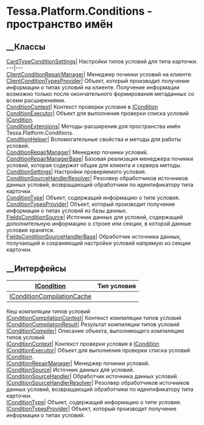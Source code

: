 # Tessa.Platform.Conditions - пространство имён
## __Классы
[CardTypeConditionSettings](T_Tessa_Platform_Conditions_CardTypeConditionSettings.htm)|
Настройки типов условий для типа карточки.  
---|---  
[ClientConditionRepairManager](T_Tessa_Platform_Conditions_ClientConditionRepairManager.htm)|
Менеджер починки условий на клиенте.  
[ClientConditionTypesProvider](T_Tessa_Platform_Conditions_ClientConditionTypesProvider.htm)|
Объект, который производит получение информации о типах условий на клиенте.
Получение информации возможно только после окончательного формирования
метаданных со всеми расширениями.  
[ConditionContext](T_Tessa_Platform_Conditions_ConditionContext.htm)|
Контекст проверки условия в
[ICondition](T_Tessa_Platform_Conditions_ICondition.htm)  
[ConditionExecutor](T_Tessa_Platform_Conditions_ConditionExecutor.htm)|
Объект для выполнения проверки списка условий
[ICondition](T_Tessa_Platform_Conditions_ICondition.htm).  
[ConditionExtensions](T_Tessa_Platform_Conditions_ConditionExtensions.htm)|
Методы-расширения для пространства имён Tessa.Platform.Conditions.  
[ConditionHelper](T_Tessa_Platform_Conditions_ConditionHelper.htm)|
Вспомогательные свойства и методы для работы условий.  
[ConditionRepairManager](T_Tessa_Platform_Conditions_ConditionRepairManager.htm)|
Менеджер починки условий.  
[ConditionRepairManagerBase](T_Tessa_Platform_Conditions_ConditionRepairManagerBase.htm)|
Базовая реализация менеджера починки условий, которая содержит общие для
клиента и сервера методы.  
[ConditionSettings](T_Tessa_Platform_Conditions_ConditionSettings.htm)|
Настройки проверяемого условия.  
[ConditionSourceHandlerResolver](T_Tessa_Platform_Conditions_ConditionSourceHandlerResolver.htm)|
Резолвер обработчиков источников данных условий, возвращающий обработчики по
идентификатору типа карточки.  
[ConditionType](T_Tessa_Platform_Conditions_ConditionType.htm)|  Объект,
содержащий информацию о типе условия.  
[ConditionTypesProvider](T_Tessa_Platform_Conditions_ConditionTypesProvider.htm)|
Объект, который производит получение информации о типах условий из базы
данных.  
[FieldsConditionSource](T_Tessa_Platform_Conditions_FieldsConditionSource.htm)|
Источник данных для условий, содержащий дополнительную информацию о строке или
секции, в которой данные условия хранятся.  
[FieldsConditionSourceHandlerBase](T_Tessa_Platform_Conditions_FieldsConditionSourceHandlerBase.htm)|
Обработчик источника данных, получающий и сохраняющий настройки условий
напрямую из секции карточки.  
## __Интерфейсы
[ICondition](T_Tessa_Platform_Conditions_ICondition.htm)|  Тип условия  
---|---  
[IConditionCompilationCache](T_Tessa_Platform_Conditions_IConditionCompilationCache.htm)|
Кеш компиляции типов условий  
[IConditionCompilationContext](T_Tessa_Platform_Conditions_IConditionCompilationContext.htm)|
Контекст компиляции типов условий  
[IConditionCompilationResult](T_Tessa_Platform_Conditions_IConditionCompilationResult.htm)|
Результат компиляции типов условий  
[IConditionCompiler](T_Tessa_Platform_Conditions_IConditionCompiler.htm)|
Описание объекта, выполняющего компиляцию типов условий  
[IConditionContext](T_Tessa_Platform_Conditions_IConditionContext.htm)|
Контекст проверки условия в
[ICondition](T_Tessa_Platform_Conditions_ICondition.htm)  
[IConditionExecutor](T_Tessa_Platform_Conditions_IConditionExecutor.htm)|
Объект для выполнения проверки списка условий
[ICondition](T_Tessa_Platform_Conditions_ICondition.htm).  
[IConditionRepairManager](T_Tessa_Platform_Conditions_IConditionRepairManager.htm)|
Менеджер починки условий.  
[IConditionSource](T_Tessa_Platform_Conditions_IConditionSource.htm)|
Источник данных для условий.  
[IConditionSourceHandler](T_Tessa_Platform_Conditions_IConditionSourceHandler.htm)|
Обработчик источника данных условий.  
[IConditionSourceHandlerResolver](T_Tessa_Platform_Conditions_IConditionSourceHandlerResolver.htm)|
Резолвер обработчиков источников данных условий, возвращающий обработчики по
идентификатору типа карточки.  
[IConditionType](T_Tessa_Platform_Conditions_IConditionType.htm)|  Объект,
содержащий информацию о типе условия.  
[IConditionTypesProvider](T_Tessa_Platform_Conditions_IConditionTypesProvider.htm)|
Объект, который производит получение информации о типах условий.
